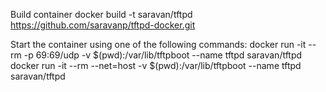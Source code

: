 Build container
  docker build -t saravan/tftpd https://github.com/saravanp/tftpd-docker.git

Start the container using one of the following commands:
  docker run -it --rm -p 69:69/udp -v $(pwd):/var/lib/tftpboot --name tftpd saravan/tftpd
  docker run -it --rm --net=host -v $(pwd):/var/lib/tftpboot --name tftpd saravan/tftpd
